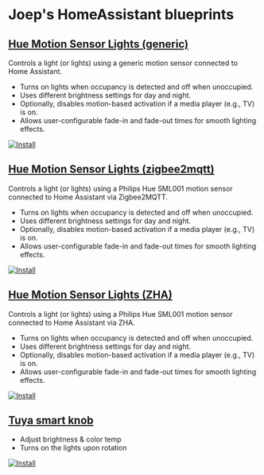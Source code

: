# Joep's HomeAssistant blueprints

## [Hue Motion Sensor Lights (generic)](/motion-light-generic.yml)

Controls a light (or lights) using a generic motion sensor connected to Home Assistant.

- Turns on lights when occupancy is detected and off when unoccupied.
- Uses different brightness settings for day and night.
- Optionally, disables motion-based activation if a media player (e.g., TV) is on.
- Allows user-configurable fade-in and fade-out times for smooth lighting effects.

[![Install](https://my.home-assistant.io/badges/blueprint_import.svg)](https://my.home-assistant.io/redirect/blueprint_import/?blueprint_url=https%3A%2F%2Fgithub.com%2Fjoepio%2Fjoeps-ha-blueprints%2Fblob%2Fmaster%2Fmotion-light-generic.yml)

## [Hue Motion Sensor Lights (zigbee2mqtt)](/motion-light.yml)

Controls a light (or lights) using a Philips Hue SML001 motion sensor connected to Home Assistant via Zigbee2MQTT.

- Turns on lights when occupancy is detected and off when unoccupied.
- Uses different brightness settings for day and night.
- Optionally, disables motion-based activation if a media player (e.g., TV) is on.
- Allows user-configurable fade-in and fade-out times for smooth lighting effects.

[![Install](https://my.home-assistant.io/badges/blueprint_import.svg)](https://my.home-assistant.io/redirect/blueprint_import/?blueprint_url=https%3A%2F%2Fgithub.com%2Fjoepio%2Fjoeps-ha-blueprints%2Fblob%2Fmaster%2Fmotion-light.yml)

## [Hue Motion Sensor Lights (ZHA)](/motion-light-zha.yml)

Controls a light (or lights) using a Philips Hue SML001 motion sensor connected to Home Assistant via ZHA.

- Turns on lights when occupancy is detected and off when unoccupied.
- Uses different brightness settings for day and night.
- Optionally, disables motion-based activation if a media player (e.g., TV) is on.
- Allows user-configurable fade-in and fade-out times for smooth lighting effects.

[![Install](https://my.home-assistant.io/badges/blueprint_import.svg)](https://my.home-assistant.io/redirect/blueprint_import/?blueprint_url=https%3A%2F%2Fgithub.com%2Fjoepio%2Fjoeps-ha-blueprints%2Fblob%2Fmaster%2Fmotion-light-zha.yml)

## [Tuya smart knob](/tuya-smart-knob.yml)

- Adjust brightness & color temp
- Turns on the lights upon rotation

[![Install](https://my.home-assistant.io/badges/blueprint_import.svg)](https://my.home-assistant.io/redirect/blueprint_import/?blueprint_url=https%3A%2F%2Fgithub.com%2Fjoepio%2Fjoeps-ha-blueprints%2Fblob%2Fmaster%2Ftuya-smart-knob.yml)
